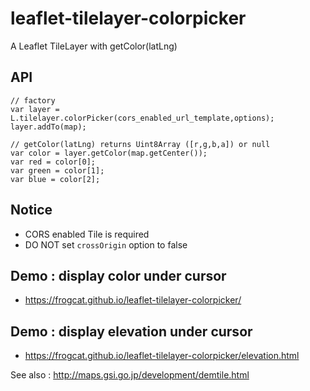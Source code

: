 # leaflet-tilelayer-colorpicker
A Leaflet TileLayer with getColor(latLng)

## API
```
// factory
var layer = L.tilelayer.colorPicker(cors_enabled_url_template,options);
layer.addTo(map);

// getColor(latLng) returns Uint8Array ([r,g,b,a]) or null
var color = layer.getColor(map.getCenter()); 
var red = color[0];
var green = color[1];
var blue = color[2];
```

## Notice

+ CORS enabled Tile is required
+ DO NOT set `crossOrigin` option to false

## Demo : display color under cursor 

+ <https://frogcat.github.io/leaflet-tilelayer-colorpicker/>

## Demo : display elevation under cursor

+ <https://frogcat.github.io/leaflet-tilelayer-colorpicker/elevation.html>

See also : <http://maps.gsi.go.jp/development/demtile.html>
